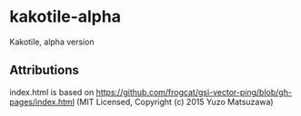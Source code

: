 # kakotile-alpha
Kakotile, alpha version

## Attributions
index.html is based on https://github.com/frogcat/gsi-vector-ping/blob/gh-pages/index.html
(MIT Licensed, Copyright (c) 2015 Yuzo Matsuzawa)
